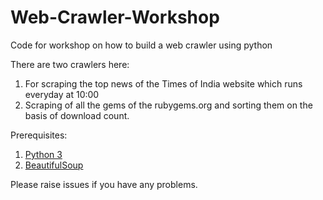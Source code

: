 # Web-Crawler-Workshop
Code for workshop on how to build a web crawler using python

There are two crawlers here: 

1. For scraping the top news of the Times of India website which runs everyday at 10:00
2. Scraping of all the gems of the rubygems.org and sorting them on the basis of download count.

Prerequisites:

1. [Python 3](https://www.python.org/)
2. [BeautifulSoup](http://www.crummy.com/software/BeautifulSoup/bs4/doc/#)

Please raise issues if you have any problems.
